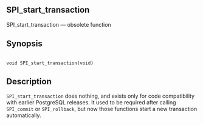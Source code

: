 ## SPI\_start\_transaction

SPI\_start\_transaction — obsolete function

## Synopsis

```

void SPI_start_transaction(void)
```

## Description

`SPI_start_transaction` does nothing, and exists only for code compatibility with earlier PostgreSQL releases. It used to be required after calling `SPI_commit` or `SPI_rollback`, but now those functions start a new transaction automatically.
